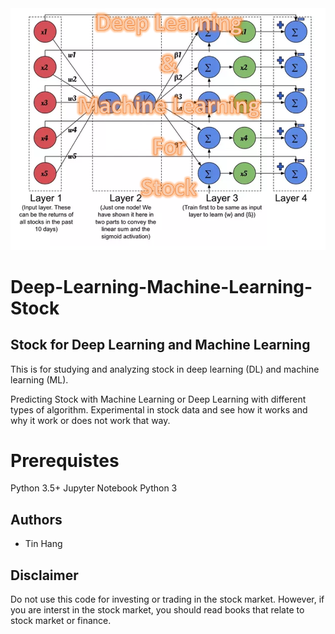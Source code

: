 <img src="Title.PNG">

# Deep-Learning-Machine-Learning-Stock
## Stock for Deep Learning and Machine Learning

This is for studying and analyzing stock in deep learning (DL) and machine learning (ML). 

Predicting Stock with Machine Learning or Deep Learning with different types of algorithm.
Experimental in stock data and see how it works and why it work or does not work that way.

# Prerequistes
Python 3.5+
Jupyter Notebook Python 3

## Authors
* Tin Hang

## Disclaimer
Do not use this code for investing or trading in the stock market. However, if you are interst in the stock market, you should read books that relate to stock market or finance.


